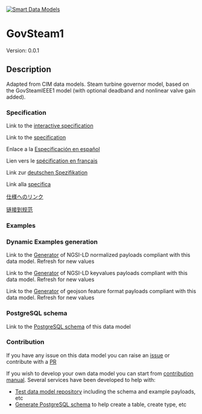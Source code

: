 [![Smart Data Models](https://smartdatamodels.org/wp-content/uploads/2022/01/SmartDataModels_logo.png "Logo")](https://smartdatamodels.org)
# GovSteam1
Version: 0.0.1

## Description 

Adapted from CIM data models. Steam turbine governor model, based on the GovSteamIEEE1 model  (with optional deadband and nonlinear valve gain added).
### Specification

Link to the [interactive specification](https://swagger.lab.fiware.org/?url=https://smart-data-models.github.io/dataModel.EnergyCIM/GovSteam1/swagger.yaml)

Link to the [specification](https://github.com/smart-data-models/dataModel.EnergyCIM/blob/master/GovSteam1/doc/spec.md)

Enlace a la [Especificación en español](https://github.com/smart-data-models/dataModel.EnergyCIM/blob/master/GovSteam1/doc/spec_ES.md)

Lien vers le [spécification en français](https://github.com/smart-data-models/dataModel.EnergyCIM/blob/master/GovSteam1/doc/spec_FR.md)

Link zur [deutschen Spezifikation](https://github.com/smart-data-models/dataModel.EnergyCIM/blob/master/GovSteam1/doc/spec_DE.md)

Link alla [specifica](https://github.com/smart-data-models/dataModel.EnergyCIM/blob/master/GovSteam1/doc/spec_IT.md)

[仕様へのリンク](https://github.com/smart-data-models/dataModel.EnergyCIM/blob/master/GovSteam1/doc/spec_JA.md)

[链接到规范](https://github.com/smart-data-models/dataModel.EnergyCIM/blob/master/GovSteam1/doc/spec_ZH.md)
### Examples
### Dynamic Examples generation

Link to the [Generator](https://smartdatamodels.org/extra/ngsi-ld_generator.php?schemaUrl=https://raw.githubusercontent.com/smart-data-models/dataModel.EnergyCIM/master/GovSteam1/schema.json&email=info@smartdatamodels.org) of NGSI-LD normalized payloads compliant with this data model. Refresh for new values

Link to the [Generator](https://smartdatamodels.org/extra/ngsi-ld_generator_keyvalues.php?schemaUrl=https://raw.githubusercontent.com/smart-data-models/dataModel.EnergyCIM/master/GovSteam1/schema.json&email=info@smartdatamodels.org) of NGSI-LD keyvalues payloads compliant with this data model. Refresh for new values

Link to the [Generator](https://smartdatamodels.org/extra/geojson_features_generator.php?schemaUrl=https://raw.githubusercontent.com/smart-data-models/dataModel.EnergyCIM/master/GovSteam1/schema.json&email=info@smartdatamodels.org) of geojson feature format payloads compliant with this data model. Refresh for new values
### PostgreSQL schema

Link to the [PostgreSQL schema](https://smart-data-models.github.io/dataModel.EnergyCIM/GovSteam1/schema.sql) of this data model
### Contribution

 If you have any issue on this data model you can raise an [issue](https://github.com/smart-data-models/dataModel.EnergyCIM/issues)  or contribute with a [PR](https://github.com/smart-data-models/dataModel.EnergyCIM/pulls)

 If you wish to develop your own data model you can start from [contribution manual](https://bit.ly/contribution_manual). Several services have been developed to help with: 
 - [Test data model repository](https://smartdatamodels.org/index.php/data-models-contribution-api/) including the schema and example payloads, etc
 - [Generate PostgreSQL schema](https://smartdatamodels.org/index.php/sql-service/) to help create a table, create type, etc